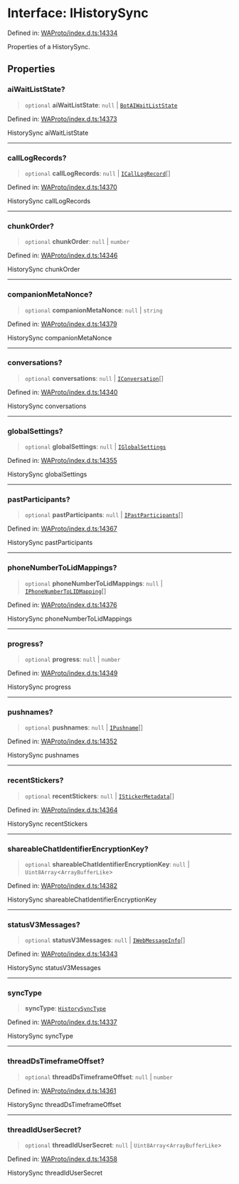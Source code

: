 # Interface: IHistorySync

Defined in: [WAProto/index.d.ts:14334](https://github.com/Fokusdotid/Baileys/blob/039f28db78950e3bac7c407f144ea390dcdf207d/WAProto/index.d.ts#L14334)

Properties of a HistorySync.

## Properties

### aiWaitListState?

> `optional` **aiWaitListState**: `null` \| [`BotAIWaitListState`](../namespaces/HistorySync/enumerations/BotAIWaitListState.md)

Defined in: [WAProto/index.d.ts:14373](https://github.com/Fokusdotid/Baileys/blob/039f28db78950e3bac7c407f144ea390dcdf207d/WAProto/index.d.ts#L14373)

HistorySync aiWaitListState

***

### callLogRecords?

> `optional` **callLogRecords**: `null` \| [`ICallLogRecord`](ICallLogRecord.md)[]

Defined in: [WAProto/index.d.ts:14370](https://github.com/Fokusdotid/Baileys/blob/039f28db78950e3bac7c407f144ea390dcdf207d/WAProto/index.d.ts#L14370)

HistorySync callLogRecords

***

### chunkOrder?

> `optional` **chunkOrder**: `null` \| `number`

Defined in: [WAProto/index.d.ts:14346](https://github.com/Fokusdotid/Baileys/blob/039f28db78950e3bac7c407f144ea390dcdf207d/WAProto/index.d.ts#L14346)

HistorySync chunkOrder

***

### companionMetaNonce?

> `optional` **companionMetaNonce**: `null` \| `string`

Defined in: [WAProto/index.d.ts:14379](https://github.com/Fokusdotid/Baileys/blob/039f28db78950e3bac7c407f144ea390dcdf207d/WAProto/index.d.ts#L14379)

HistorySync companionMetaNonce

***

### conversations?

> `optional` **conversations**: `null` \| [`IConversation`](IConversation.md)[]

Defined in: [WAProto/index.d.ts:14340](https://github.com/Fokusdotid/Baileys/blob/039f28db78950e3bac7c407f144ea390dcdf207d/WAProto/index.d.ts#L14340)

HistorySync conversations

***

### globalSettings?

> `optional` **globalSettings**: `null` \| [`IGlobalSettings`](IGlobalSettings.md)

Defined in: [WAProto/index.d.ts:14355](https://github.com/Fokusdotid/Baileys/blob/039f28db78950e3bac7c407f144ea390dcdf207d/WAProto/index.d.ts#L14355)

HistorySync globalSettings

***

### pastParticipants?

> `optional` **pastParticipants**: `null` \| [`IPastParticipants`](IPastParticipants.md)[]

Defined in: [WAProto/index.d.ts:14367](https://github.com/Fokusdotid/Baileys/blob/039f28db78950e3bac7c407f144ea390dcdf207d/WAProto/index.d.ts#L14367)

HistorySync pastParticipants

***

### phoneNumberToLidMappings?

> `optional` **phoneNumberToLidMappings**: `null` \| [`IPhoneNumberToLIDMapping`](IPhoneNumberToLIDMapping.md)[]

Defined in: [WAProto/index.d.ts:14376](https://github.com/Fokusdotid/Baileys/blob/039f28db78950e3bac7c407f144ea390dcdf207d/WAProto/index.d.ts#L14376)

HistorySync phoneNumberToLidMappings

***

### progress?

> `optional` **progress**: `null` \| `number`

Defined in: [WAProto/index.d.ts:14349](https://github.com/Fokusdotid/Baileys/blob/039f28db78950e3bac7c407f144ea390dcdf207d/WAProto/index.d.ts#L14349)

HistorySync progress

***

### pushnames?

> `optional` **pushnames**: `null` \| [`IPushname`](IPushname.md)[]

Defined in: [WAProto/index.d.ts:14352](https://github.com/Fokusdotid/Baileys/blob/039f28db78950e3bac7c407f144ea390dcdf207d/WAProto/index.d.ts#L14352)

HistorySync pushnames

***

### recentStickers?

> `optional` **recentStickers**: `null` \| [`IStickerMetadata`](IStickerMetadata.md)[]

Defined in: [WAProto/index.d.ts:14364](https://github.com/Fokusdotid/Baileys/blob/039f28db78950e3bac7c407f144ea390dcdf207d/WAProto/index.d.ts#L14364)

HistorySync recentStickers

***

### shareableChatIdentifierEncryptionKey?

> `optional` **shareableChatIdentifierEncryptionKey**: `null` \| `Uint8Array`\<`ArrayBufferLike`\>

Defined in: [WAProto/index.d.ts:14382](https://github.com/Fokusdotid/Baileys/blob/039f28db78950e3bac7c407f144ea390dcdf207d/WAProto/index.d.ts#L14382)

HistorySync shareableChatIdentifierEncryptionKey

***

### statusV3Messages?

> `optional` **statusV3Messages**: `null` \| [`IWebMessageInfo`](IWebMessageInfo.md)[]

Defined in: [WAProto/index.d.ts:14343](https://github.com/Fokusdotid/Baileys/blob/039f28db78950e3bac7c407f144ea390dcdf207d/WAProto/index.d.ts#L14343)

HistorySync statusV3Messages

***

### syncType

> **syncType**: [`HistorySyncType`](../namespaces/HistorySync/enumerations/HistorySyncType.md)

Defined in: [WAProto/index.d.ts:14337](https://github.com/Fokusdotid/Baileys/blob/039f28db78950e3bac7c407f144ea390dcdf207d/WAProto/index.d.ts#L14337)

HistorySync syncType

***

### threadDsTimeframeOffset?

> `optional` **threadDsTimeframeOffset**: `null` \| `number`

Defined in: [WAProto/index.d.ts:14361](https://github.com/Fokusdotid/Baileys/blob/039f28db78950e3bac7c407f144ea390dcdf207d/WAProto/index.d.ts#L14361)

HistorySync threadDsTimeframeOffset

***

### threadIdUserSecret?

> `optional` **threadIdUserSecret**: `null` \| `Uint8Array`\<`ArrayBufferLike`\>

Defined in: [WAProto/index.d.ts:14358](https://github.com/Fokusdotid/Baileys/blob/039f28db78950e3bac7c407f144ea390dcdf207d/WAProto/index.d.ts#L14358)

HistorySync threadIdUserSecret
